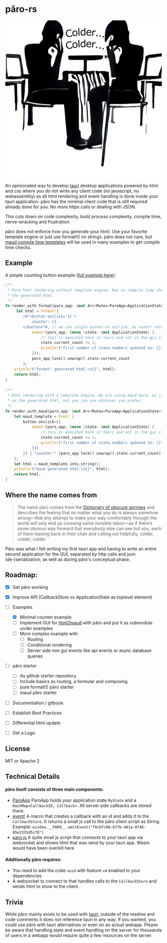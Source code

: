 # pâro-rs

![pâro logo](https://github.com/grayfallstown/paro-rs/blob/main/paro.png?raw=true)

An opinionated way to develop [tauri](https://tauri.app/) desktop applications powered by html and css where you do not write any client code (no javascript, no webassembly) as all html rendering and event handling is done inside your tauri application. pâro has the minimal client code that is still required already done for you. No more https calls or dealing with JSON.

This cuts down on code complexity, build process complexity, compile time, nerve-wracking and frustration.

pâro does not enforce how you generate your html. Use your favorite template engine or just use format!() on strings. pâro does not care, but [maud compile time templates](https://github.com/lambda-fairy/maud) will be used in many examples to get compile time checks.

## Example

A simple counting button example ([full example here](https://github.com/grayfallstown/paro-rs/tree/main/example/minimal-counter)):

```rust
/**
 * Pure html rendering without template engine. Has no compile time checks on
 * the generated html.
 */
fn render_with_format(paro_app: &mut Arc<Mutex<ParoApp<ApplicationState>>>) -> String {
     let html = format!(
        r#"<button onclick='{}'>
            counter: {}
        </button>"#, // we use single quotes on onclick, as event! returns a string with double quotes. maud handles that iself
            event!(paro_app, (move |state: &mut ApplicationState| {
                // this is executed here in tauri and not in the gui client application
                state.current_count += 1;
                println!("first number of state.numbers updated to: {}", state.current_count);
            })),
            paro_app.lock().unwrap().state.current_count
        );
    println!("format! generated html:\n{}", html);
    return html;
}

/**
 * Html rendering with a template engine. We are using maud here, as it has compile time checks
 * on the generated html, but you can use whatever you prefer.
 */
fn render_with_maud(paro_app: &mut Arc<Mutex<ParoApp<ApplicationState>>>) -> String {
    let maud_template = html! {
        button onclick=({
            event!(paro_app, (move |state: &mut ApplicationState| {
                // this is executed here in tauri and not in the gui client application
                state.current_count += 1;
                println!("first number of state.numbers updated to: {}", state.current_count);
            }))
        }) { "counter:" (paro_app.lock().unwrap().state.current_count) }
    };
    let html = maud_template.into_string();
    println!("maud generated html:\n{}", html);
    return html;
}
```


## Where the name comes from

> The name pâro comes from the [Dictionary of obscure sorrows](https://www.dictionaryofobscuresorrows.com/post/173924002125/p%C3%A2ro-n-the-feeling-that-no-matter-what-you-do-is) and describes the feeling that no matter what you do is always somehow wrong—that any attempt to make your way comfortably through the world will only end up crossing some invisible taboo—as if there’s some obvious way forward that everybody else can see but you, each of them leaning back in their chair and calling out helpfully, colder, colder, colder.

Pâro was what I felt writing my first tauri app and having to write an entire second application for the GUI, separated by http calls and json (de-)serialization, as well as during pâro's conceptual phase.

## Roadmap:

- [x] Get pâro working
- [x] Improve API (CallbackStore vs ApplicationState as toplevel element)
- [ ] Examples
  - [x] Minimal counter example
  - [ ] Implement GUI for [html2maud](https://github.com/grayfallstown/html2maud) with pâro and put it as submodule under examples
  - [ ] More complex example with
    - [ ] Routing
    - [ ] Conditional rendering
    - [ ] Server side non gui events like api events or async database queries
- [ ] pâro starter
    - [ ] As github starter repository
    - [ ] Include basics as routing, a formular and composing
    - [ ] pure format!() pâro starter
    - [ ] maud pâro starter
- [ ] Documentation / gitbook
- [ ] Establish Best Practices
- [ ] Differential html update
- [ ] Get a Logo


## License

MIT or Apache 2


## Technical Details

#### pâro itself consists of three main components:

- [ParoApp<MyState>](https://github.com/grayfallstown/paro-rs/blob/main/src/lib.rs#L9)
  ParoApp holds your application state `MyState` and a `HashMap<CallbackID, Callback>`.
  All server side callbacks are stored there.
- [event!](https://github.com/grayfallstown/paro-rs/blob/main/src/lib.rs#L95)
  A macro that creates a callback with an id and adds it to the `CallbackStore`. It returns a small js call to the pâro client script as String. Example: `window.__PARO__.emitEvent("f0cbfc89-677b-481a-8746-05e2335d5cf8")`
- [paro.js](https://github.com/grayfallstown/paro-rs/blob/main/src/paro.js)
  A quite small js script that connects to your tauri app via websocket and shows html that was send by your tauri app. Wasm would have been overkill here.

#### Additionally pâro requires:

- You need to add the crate `uuid` with feature `v4` enabled to your dependencies
- A websocket to connect to that handles calls to the `CallbackStore` and sends html to show to the client.


## Trivia

While pâro mainly exists to be used with [tauri](https://tauri.app), outside of the readme and code comments
it does not reference tauri in any way. If you wanted, you could use pâro with tauri alternatives or even on an
actual webapp. Please be aware that handling state and event handling on the server for thousands of users
in a webapp would require quite a few resources on the server.
